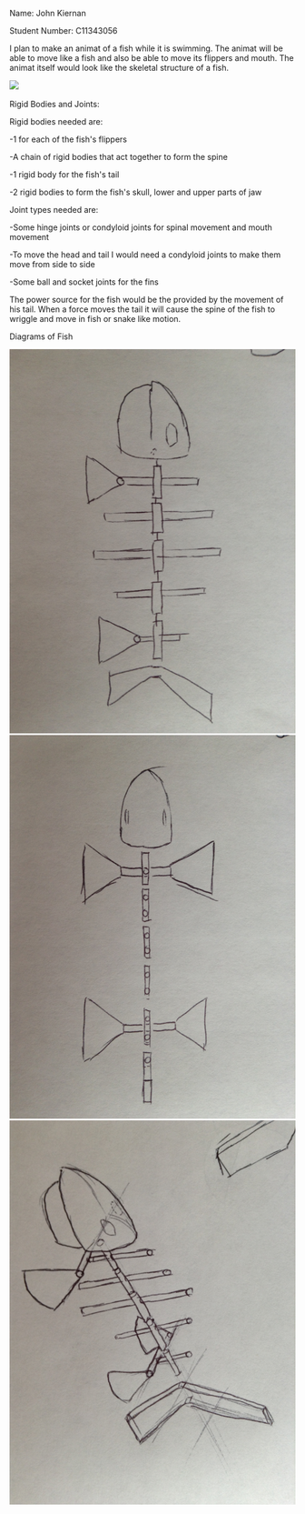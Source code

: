 Name: John Kiernan

Student Number: C11343056

I plan to make an animat of a fish while it is swimming. The animat will be able to move like a fish
and also be able to move its flippers and mouth. The animat itself would look like the skeletal 
structure of a fish.

![](http://www.biology-resources.com/images/fish-swimming-big.jpg)

Rigid Bodies and Joints:

Rigid bodies needed are:

-1 for each of the fish's flippers

-A chain of rigid bodies that act together to form the spine

-1 rigid body for the fish's tail

-2 rigid bodies to form the fish's skull, lower and upper parts of jaw

Joint types needed are:

-Some hinge joints or condyloid joints for spinal movement and mouth movement

-To move the head and tail I would need a condyloid joints to make them move from side to side

-Some ball and socket joints for the fins

The power source for the fish would be the provided by the movement of his tail.
When a force moves the tail it will cause the spine of the fish to wriggle and move in
fish or snake like motion.

Diagrams of Fish

![](IMG_0198.JPG)
![](IMG_0199.JPG)
![](IMG_0200.JPG)